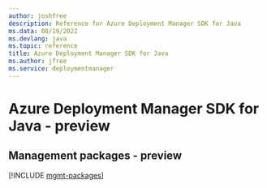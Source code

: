 ```yaml
---
author: joshfree
description: Reference for Azure Deployment Manager SDK for Java
ms.data: 08/19/2022
ms.devlang: java
ms.topic: reference
title: Azure Deployment Manager SDK for Java
ms.author: jfree
ms.service: deploymentmanager
---
```

# Azure Deployment Manager SDK for Java - preview

## Management packages - preview
[!INCLUDE [mgmt-packages](deployment-manager-mgmt-index.md)]
